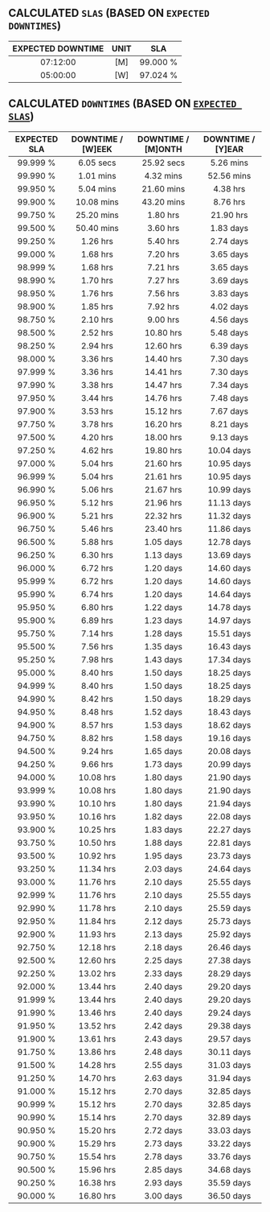 ## CALCULATED `SLAS` (BASED ON `EXPECTED DOWNTIMES`)

| EXPECTED DOWNTIME    | UNIT                 | SLA                  |
| :------------------: | :------------------: | :------------------: |
| 07:12:00             | [M]                  | 99.000 %             |
| 05:00:00             | [W]                  | 97.024 %             |


## CALCULATED `DOWNTIMES` (BASED ON [`EXPECTED SLAS`](https://docs.microsoft.com/en-us/azure/architecture/resiliency/index#slas))

| EXPECTED SLA         | DOWNTIME / [W]EEK    | DOWNTIME / [M]ONTH   | DOWNTIME / [Y]EAR    |
| :------------------: | :------------------: | :------------------: | :------------------: |
| 99.999 %             |  6.05 secs           | 25.92 secs           |  5.26 mins           |
| 99.990 %             |  1.01 mins           |  4.32 mins           | 52.56 mins           |
| 99.950 %             |  5.04 mins           | 21.60 mins           |  4.38 hrs            |
| 99.900 %             | 10.08 mins           | 43.20 mins           |  8.76 hrs            |
| 99.750 %             | 25.20 mins           |  1.80 hrs            | 21.90 hrs            |
| 99.500 %             | 50.40 mins           |  3.60 hrs            |  1.83 days           |
| 99.250 %             |  1.26 hrs            |  5.40 hrs            |  2.74 days           |
| 99.000 %             |  1.68 hrs            |  7.20 hrs            |  3.65 days           |
| 98.999 %             |  1.68 hrs            |  7.21 hrs            |  3.65 days           |
| 98.990 %             |  1.70 hrs            |  7.27 hrs            |  3.69 days           |
| 98.950 %             |  1.76 hrs            |  7.56 hrs            |  3.83 days           |
| 98.900 %             |  1.85 hrs            |  7.92 hrs            |  4.02 days           |
| 98.750 %             |  2.10 hrs            |  9.00 hrs            |  4.56 days           |
| 98.500 %             |  2.52 hrs            | 10.80 hrs            |  5.48 days           |
| 98.250 %             |  2.94 hrs            | 12.60 hrs            |  6.39 days           |
| 98.000 %             |  3.36 hrs            | 14.40 hrs            |  7.30 days           |
| 97.999 %             |  3.36 hrs            | 14.41 hrs            |  7.30 days           |
| 97.990 %             |  3.38 hrs            | 14.47 hrs            |  7.34 days           |
| 97.950 %             |  3.44 hrs            | 14.76 hrs            |  7.48 days           |
| 97.900 %             |  3.53 hrs            | 15.12 hrs            |  7.67 days           |
| 97.750 %             |  3.78 hrs            | 16.20 hrs            |  8.21 days           |
| 97.500 %             |  4.20 hrs            | 18.00 hrs            |  9.13 days           |
| 97.250 %             |  4.62 hrs            | 19.80 hrs            | 10.04 days           |
| 97.000 %             |  5.04 hrs            | 21.60 hrs            | 10.95 days           |
| 96.999 %             |  5.04 hrs            | 21.61 hrs            | 10.95 days           |
| 96.990 %             |  5.06 hrs            | 21.67 hrs            | 10.99 days           |
| 96.950 %             |  5.12 hrs            | 21.96 hrs            | 11.13 days           |
| 96.900 %             |  5.21 hrs            | 22.32 hrs            | 11.32 days           |
| 96.750 %             |  5.46 hrs            | 23.40 hrs            | 11.86 days           |
| 96.500 %             |  5.88 hrs            |  1.05 days           | 12.78 days           |
| 96.250 %             |  6.30 hrs            |  1.13 days           | 13.69 days           |
| 96.000 %             |  6.72 hrs            |  1.20 days           | 14.60 days           |
| 95.999 %             |  6.72 hrs            |  1.20 days           | 14.60 days           |
| 95.990 %             |  6.74 hrs            |  1.20 days           | 14.64 days           |
| 95.950 %             |  6.80 hrs            |  1.22 days           | 14.78 days           |
| 95.900 %             |  6.89 hrs            |  1.23 days           | 14.97 days           |
| 95.750 %             |  7.14 hrs            |  1.28 days           | 15.51 days           |
| 95.500 %             |  7.56 hrs            |  1.35 days           | 16.43 days           |
| 95.250 %             |  7.98 hrs            |  1.43 days           | 17.34 days           |
| 95.000 %             |  8.40 hrs            |  1.50 days           | 18.25 days           |
| 94.999 %             |  8.40 hrs            |  1.50 days           | 18.25 days           |
| 94.990 %             |  8.42 hrs            |  1.50 days           | 18.29 days           |
| 94.950 %             |  8.48 hrs            |  1.52 days           | 18.43 days           |
| 94.900 %             |  8.57 hrs            |  1.53 days           | 18.62 days           |
| 94.750 %             |  8.82 hrs            |  1.58 days           | 19.16 days           |
| 94.500 %             |  9.24 hrs            |  1.65 days           | 20.08 days           |
| 94.250 %             |  9.66 hrs            |  1.73 days           | 20.99 days           |
| 94.000 %             | 10.08 hrs            |  1.80 days           | 21.90 days           |
| 93.999 %             | 10.08 hrs            |  1.80 days           | 21.90 days           |
| 93.990 %             | 10.10 hrs            |  1.80 days           | 21.94 days           |
| 93.950 %             | 10.16 hrs            |  1.82 days           | 22.08 days           |
| 93.900 %             | 10.25 hrs            |  1.83 days           | 22.27 days           |
| 93.750 %             | 10.50 hrs            |  1.88 days           | 22.81 days           |
| 93.500 %             | 10.92 hrs            |  1.95 days           | 23.73 days           |
| 93.250 %             | 11.34 hrs            |  2.03 days           | 24.64 days           |
| 93.000 %             | 11.76 hrs            |  2.10 days           | 25.55 days           |
| 92.999 %             | 11.76 hrs            |  2.10 days           | 25.55 days           |
| 92.990 %             | 11.78 hrs            |  2.10 days           | 25.59 days           |
| 92.950 %             | 11.84 hrs            |  2.12 days           | 25.73 days           |
| 92.900 %             | 11.93 hrs            |  2.13 days           | 25.92 days           |
| 92.750 %             | 12.18 hrs            |  2.18 days           | 26.46 days           |
| 92.500 %             | 12.60 hrs            |  2.25 days           | 27.38 days           |
| 92.250 %             | 13.02 hrs            |  2.33 days           | 28.29 days           |
| 92.000 %             | 13.44 hrs            |  2.40 days           | 29.20 days           |
| 91.999 %             | 13.44 hrs            |  2.40 days           | 29.20 days           |
| 91.990 %             | 13.46 hrs            |  2.40 days           | 29.24 days           |
| 91.950 %             | 13.52 hrs            |  2.42 days           | 29.38 days           |
| 91.900 %             | 13.61 hrs            |  2.43 days           | 29.57 days           |
| 91.750 %             | 13.86 hrs            |  2.48 days           | 30.11 days           |
| 91.500 %             | 14.28 hrs            |  2.55 days           | 31.03 days           |
| 91.250 %             | 14.70 hrs            |  2.63 days           | 31.94 days           |
| 91.000 %             | 15.12 hrs            |  2.70 days           | 32.85 days           |
| 90.999 %             | 15.12 hrs            |  2.70 days           | 32.85 days           |
| 90.990 %             | 15.14 hrs            |  2.70 days           | 32.89 days           |
| 90.950 %             | 15.20 hrs            |  2.72 days           | 33.03 days           |
| 90.900 %             | 15.29 hrs            |  2.73 days           | 33.22 days           |
| 90.750 %             | 15.54 hrs            |  2.78 days           | 33.76 days           |
| 90.500 %             | 15.96 hrs            |  2.85 days           | 34.68 days           |
| 90.250 %             | 16.38 hrs            |  2.93 days           | 35.59 days           |
| 90.000 %             | 16.80 hrs            |  3.00 days           | 36.50 days           |
